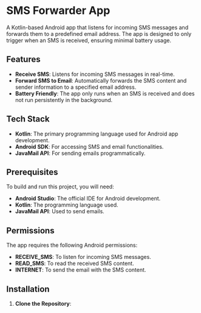 # SMS Forwarder App

A Kotlin-based Android app that listens for incoming SMS messages and forwards them to a predefined email address. The app is designed to only trigger when an SMS is received, ensuring minimal battery usage.

## Features

- **Receive SMS**: Listens for incoming SMS messages in real-time.
- **Forward SMS to Email**: Automatically forwards the SMS content and sender information to a specified email address.
- **Battery Friendly**: The app only runs when an SMS is received and does not run persistently in the background.
  
## Tech Stack

- **Kotlin**: The primary programming language used for Android app development.
- **Android SDK**: For accessing SMS and email functionalities.
- **JavaMail API**: For sending emails programmatically.

## Prerequisites

To build and run this project, you will need:

- **Android Studio**: The official IDE for Android development.
- **Kotlin**: The programming language used.
- **JavaMail API**: Used to send emails.

## Permissions

The app requires the following Android permissions:

- **RECEIVE_SMS**: To listen for incoming SMS messages.
- **READ_SMS**: To read the received SMS content.
- **INTERNET**: To send the email with the SMS content.

## Installation

1. **Clone the Repository**:
   ```bash
   

